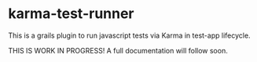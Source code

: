 karma-test-runner
=================

This is a grails plugin to run javascript tests via Karma in test-app lifecycle.

THIS IS WORK IN PROGRESS! A full documentation will follow soon.
